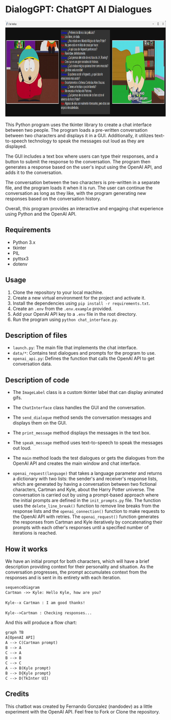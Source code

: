 # DialogGPT: ChatGPT AI Dialogues

<div style="text-align:center">
  <img src="assets/UI.png" height="300" />
</div>



This Python program uses the tkinter library to create a chat interface between two people. The program loads a pre-written conversation between two characters and displays it in a GUI. Additionally, it utilizes text-to-speech technology to speak the messages out loud as they are displayed.

The GUI includes a text box where users can type their responses, and a button to submit the response to the conversation. The program then generates a response based on the user's input using the OpenAI API, and adds it to the conversation.

The conversation between the two characters is pre-written in a separate file, and the program loads it when it is run. The user can continue the conversation as long as they like, with the program generating new responses based on the conversation history.

Overall, this program provides an interactive and engaging chat experience using Python and the OpenAI API.

## Requirements

-   Python 3.x
-   tkinter
-   PIL
-   pyttsx3
-   dotenv

## Usage

1.  Clone the repository to your local machine.
2.  Create a new virtual environment for the project and activate it.
3.  Install the dependencies using `pip install -r requirements.txt`.
4. Create an `.env` from the `.env.example` provided.
5.  Add your OpenAI API key to a `.env` file in the root directory.
6.  Run the program using `python chat_interface.py`.

## Description of files

-   `launch.py`: The main file that implements the chat interface.
-   `data/*`: Contains test dialogues and prompts for the program to use.
-   `openai_api.py`: Defines the function that calls the OpenAI API to get conversation data.

## Description of code

-   The `ImageLabel` class is a custom tkinter label that can display animated gifs.
-   The `ChatInterface` class handles the GUI and the conversation.
-   The `send_dialogue` method sends the conversation messages and displays them on the GUI.
-   The `print_message` method displays the messages in the text box.
-   The `speak_message` method uses text-to-speech to speak the messages out loud.
-   The `main` method loads the test dialogues or gets the dialogues from the OpenAI API and creates the main window and chat interface.

- `openai_request(language)` that takes a language parameter and returns a dictionary with two lists: the sender's and receiver's response lists, which are generated by having a conversation between two fictional characters, Cartman and Kyle, about the Harry Potter universe. The conversation is carried out by using a prompt-based approach where the initial prompts are defined in the `init_prompts.py` file. The function uses the `delete_line_break()` function to remove line breaks from the response lists and the `openai_connection()` function to make requests to the OpenAI API with retries. The `openai_request()` function generates the responses from Cartman and Kyle iteratively by concatenating their prompts with each other's responses until a specified number of iterations is reached.


## How it works
We have an initial prompt for both characters, which will have a brief description providing context for their personality and situation. As the conversation progresses, the prompt accumulates context from the responses and is sent in its entirety with each iteration.

```mermaid
sequenceDiagram
Cartman ->> Kyle: Hello Kyle, how are you?

Kyle--x Cartman : I am good thanks!

Kyle-->Cartman : Checking responses...

```

And this will produce a flow chart:

```mermaid
graph TB
A[OpenAI API]
A --> C(Cartman prompt)
B --> A
C --> A
B --> B
C --> C
A --> B(Kyle prompt)
B --> D{Kyle prompt}
C --> D(TkInter UI)
```

## Credits

This chatbot was created by Fernando Gonzalez (nandodev) as a little experiment with the OpenAI API. Feel free to Fork or Clone the repository.